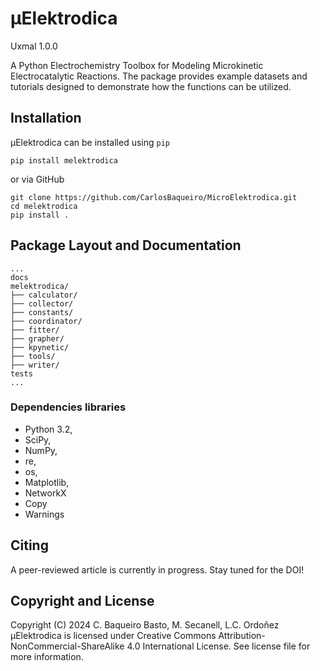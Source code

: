 # μElektrodica

Uxmal 1.0.0

A Python Electrochemistry Toolbox for Modeling Microkinetic Electrocatalytic Reactions.
The package provides example datasets and tutorials designed to demonstrate how the functions can be utilized.

## Installation

μElektrodica can be installed using `pip`

    pip install melektrodica

or via GitHub

    git clone https://github.com/CarlosBaqueiro/MicroElektrodica.git
    cd melektrodica
    pip install .

## Package Layout and Documentation

    ...
    docs
    melektrodica/
    ├── calculator/
    ├── collector/
    ├── constants/
    ├── coordinator/
    ├── fitter/
    ├── grapher/
    ├── kpynetic/
    ├── tools/
    ├── writer/
    tests
    ...

### Dependencies libraries

- Python 3.2,
- SciPy,
- NumPy,
- re,
- os,
- Matplotlib,
- NetworkX
- Copy
- Warnings

## Citing

A peer-reviewed article is currently in progress. Stay tuned for the DOI!

## Copyright and License

Copyright (C) 2024 C. Baqueiro Basto, M. Secanell, L.C. Ordoñez
μElektrodica is licensed under Creative Commons Attribution-NonCommercial-ShareAlike 4.0 International License. See
license file for more information.


